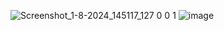 
![Screenshot_1-8-2024_145117_127 0 0 1](https://github.com/user-attachments/assets/449f4bd2-20ec-4339-bc6c-6629663be11d)
![image](https://github.com/user-attachments/assets/54776f45-c750-49ca-8758-9c6b611d6ed4)

